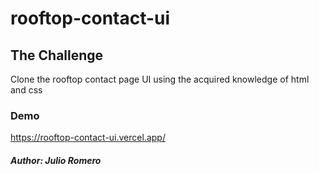 # rooftop-contact-ui

## The Challenge

Clone the rooftop contact page UI using the acquired knowledge of html and css

### Demo
https://rooftop-contact-ui.vercel.app/

##### *Author*: Julio Romero 
